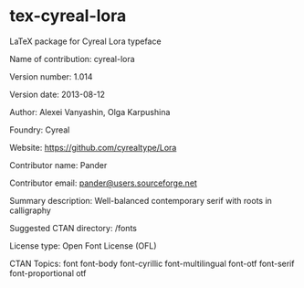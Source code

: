 tex-cyreal-lora
===================

LaTeX package for Cyreal Lora typeface

Name of contribution: cyreal-lora

Version number: 1.014

Version date: 2013-08-12

Author: Alexei Vanyashin, Olga Karpushina

Foundry: Cyreal

Website: https://github.com/cyrealtype/Lora

Contributor name: Pander

Contributor email: pander@users.sourceforge.net

Summary description: Well-balanced contemporary serif with roots in calligraphy

Suggested CTAN directory: /fonts

License type: Open Font License (OFL)

CTAN Topics: font font-body font-cyrillic font-multilingual font-otf font-serif font-proportional otf
